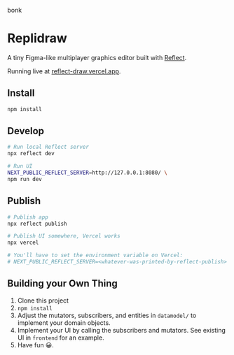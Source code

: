 bonk

# Replidraw

A tiny Figma-like multiplayer graphics editor built with [Reflect](https://reflect.net/).

Running live at [reflect-draw.vercel.app](https://reflect-draw.vercel.app/).

## Install

```bash
npm install
```

## Develop

```bash
# Run local Reflect server
npx reflect dev

# Run UI
NEXT_PUBLIC_REFLECT_SERVER=http://127.0.0.1:8080/ \
npm run dev
```

## Publish

```bash
# Publish app
npx reflect publish

# Publish UI somewhere, Vercel works
npx vercel

# You'll have to set the environment variable on Vercel:
# NEXT_PUBLIC_REFLECT_SERVER=<whatever-was-printed-by-reflect-publish>
```

## Building your Own Thing

1. Clone this project
2. `npm install`
3. Adjust the mutators, subscribers, and entities in `datamodel/` to implement your domain objects.
4. Implement your UI by calling the subscribers and mutators. See existing UI in `frontend` for an example.
5. Have fun 😀.
